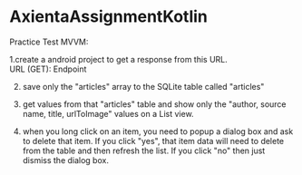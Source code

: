 # AxientaAssignmentKotlin

Practice Test MVVM:

1.create a android project to get a response from this URL.       
      URL (GET):  Endpoint

2. save only the "articles" array to the SQLite table called "articles"

3. get values from that "articles" table and show only the "author, source name, title, urlToImage" values on a List view.

4. when you long click on an item, you need to popup a dialog box and ask to delete that item. If you click "yes", that item data will need to delete from the table and then refresh the list. If you click "no" then just dismiss the dialog box.

